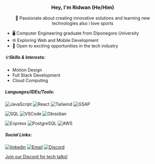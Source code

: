 ### <p align="center"> Hey, I'm Ridwan (He/Him)</p>

<p align="center">
  🚀 Passionate about creating innovative solutions and learning new technologies also i love sports
</p>

- 🖥️ Computer Engineering graduate from Diponegoro University
- 🌐 Exploring Web and Mobile Development
- 💼 Open to exciting opportunities in the tech industry

##### 💡 Skills & Interests:
- Motion Design
- Full Stack Development
- Cloud Computing


##### Languages/IDEs/Tools:
![JavaScript](https://img.shields.io/badge/-JavaScript-black?style=flat-square&logo=javascript)
![React](https://img.shields.io/badge/-React-black?style=flat-square&logo=react)
![Tailwind](https://img.shields.io/badge/-Tailwind-black?style=flat-square&logo=tailwindcss)
![GSAP](https://img.shields.io/badge/-GSAP-black?style=flat-square&logo=greensock)

![SQL](https://img.shields.io/badge/-SQL-black?style=flat-square&logo=mysql)
![VSCode](https://img.shields.io/badge/-VSCode-black?style=flat-square&logo=visualstudiocode)
![Obisidian](https://img.shields.io/badge/-Obisidian-black?style=flat-square&logo=obsidian)

![Express](https://img.shields.io/badge/-Express-black?style=flat-square&logo=express)
![PostgreSQL](https://img.shields.io/badge/-PostgreSQL-black?style=flat-square&logo=postgresql)
![AWS](https://img.shields.io/badge/-AWS-black?style=flat-square&logo=amazon)
##### Social Links:

[![linkedin](https://img.shields.io/badge/-linkedin-000000?style=flat-square&logo=linkedin)](https://www.linkedin.com/in/mmadwn/)
[![Email](https://img.shields.io/badge/-Email-000000?style=flat-square&logo=gmail)](mailto:muh.rdwan.u@gmail.com)
[![Discord](https://img.shields.io/badge/-Discord-000000?style=flat-square&logo=discord)](https://discord.com/users/357946202672726016)

<p>
  <a href="https://discord.gg/mu9dXrUfS3">Join our Discord for tech talks!</a>
</p>


